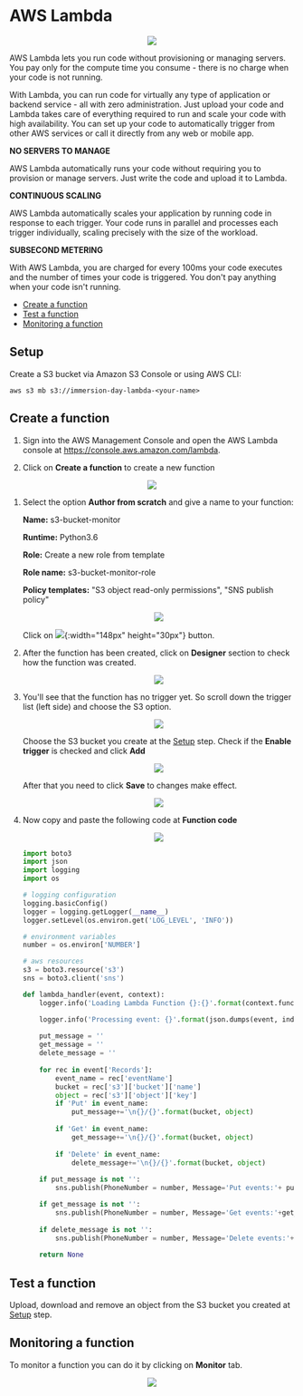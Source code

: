 # AWS Lambda

<p align="center"><img src="./images/logo.png"/></p>

AWS Lambda lets you run code without provisioning or managing servers. You pay only for the compute time you consume - 
there is no charge when your code is not running.

With Lambda, you can run code for virtually any type of application or backend service - all with zero administration. 
Just upload your code and Lambda takes care of everything required to run and scale your code with high availability. You can set up your code to automatically trigger from other AWS services or call it directly from any web or mobile app.


**NO SERVERS TO MANAGE**

AWS Lambda automatically runs your code without requiring you to provision or manage servers. Just write the code and 
upload it to Lambda.

**CONTINUOUS SCALING**

AWS Lambda automatically scales your application by running code in response to each trigger. Your code runs in parallel 
and processes each trigger individually, scaling precisely with the size of the workload.

**SUBSECOND METERING**

With AWS Lambda, you are charged for every 100ms your code executes and the number of times your code is triggered. You 
don't pay anything when your code isn't running.


* [Create a function](#create-a-function)
* [Test a function](#test-a-function)
* [Monitoring a function](#monitoring-a-function)

## Setup

Create a S3 bucket via Amazon S3 Console or using AWS CLI:

```
aws s3 mb s3://immersion-day-lambda-<your-name> 
```

## Create a function

1. Sign into the AWS Management Console and open the AWS Lambda console at <https://console.aws.amazon.com/lambda>.

1. Click on **Create a function** to create a new function

<p align="center"><img src="./images/image1.png"/></p>

1. Select the option **Author from scratch** and give a name to your function:

    **Name:** s3-bucket-monitor
    
    **Runtime:** Python3.6
    
    **Role:** Create a new role from template
    
    **Role name:** s3-bucket-monitor-role
    
    **Policy templates:** "S3 object read-only permissions", "SNS publish policy"
 
    <p align="center"><img src="./images/image2.png"/></p>

    Click on ![](/images/image3.png){:width="148px" height="30px"} button.
    
1. After the function has been created, click on **Designer** section to check how the function was created.

    <p align="center"><img src="./images/image4.png"/></p>
    
1. You'll see that the function has no trigger yet. So scroll down the trigger list (left side) and choose the S3 option.
    
    <p align="center"><img src="./images/image5.png"/></p>
    
    Choose the S3 bucket you create at the [Setup](#setup) step. Check if the **Enable trigger** is checked and click 
    **Add**
    
    <p align="center"><img src="./images/image6.png"/></p>
    
    After that you need to click **Save** to changes make effect.
    
    <p align="center"><img src="./images/image7.png"/></p>

1. Now copy and paste the following code at **Function code**

    <p align="center"><img src="./images/image8.png"/></p>

    ```python
    import boto3
    import json
    import logging
    import os
    
    # logging configuration
    logging.basicConfig()
    logger = logging.getLogger(__name__)
    logger.setLevel(os.environ.get('LOG_LEVEL', 'INFO'))
    
    # environment variables
    number = os.environ['NUMBER']
    
    # aws resources
    s3 = boto3.resource('s3')
    sns = boto3.client('sns')
    
    def lambda_handler(event, context):
        logger.info('Loading Lambda Function {}:{}'.format(context.function_name, context.function_version))
    
        logger.info('Processing event: {}'.format(json.dumps(event, indent=4, sort_keys=True)))
        
        put_message = ''
        get_message = ''
        delete_message = ''
        
        for rec in event['Records']:
            event_name = rec['eventName']
            bucket = rec['s3']['bucket']['name']
            object = rec['s3']['object']['key']
            if 'Put' in event_name:
                put_message+='\n{}/{}'.format(bucket, object)
            
            if 'Get' in event_name:
                get_message+='\n{}/{}'.format(bucket, object)
                
            if 'Delete' in event_name:
                delete_message+='\n{}/{}'.format(bucket, object)
            
        if put_message is not '': 
            sns.publish(PhoneNumber = number, Message='Put events:'+ put_message)
    
        if get_message is not '':
            sns.publish(PhoneNumber = number, Message='Get events:'+get_message)
            
        if delete_message is not '':
            sns.publish(PhoneNumber = number, Message='Delete events:'+delete_message)
        
        return None
 
    ```

## Test a function

Upload, download and remove an object from the S3 bucket you created at [Setup](#setup) step.

## Monitoring a function

To monitor a function you can do it by clicking on **Monitor** tab.

<p align="center"><img src="./images/image9.png"/></p>